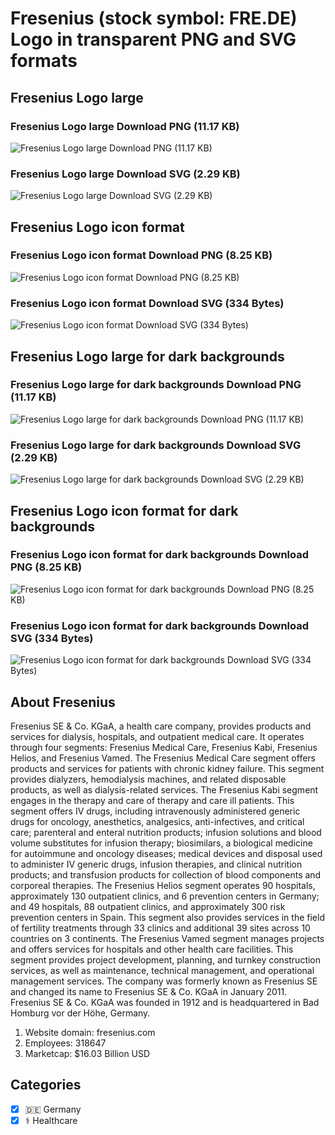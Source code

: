 # Fresenius (stock symbol: FRE.DE) Logo in transparent PNG and SVG formats

## Fresenius Logo large

### Fresenius Logo large Download PNG (11.17 KB)

![Fresenius Logo large Download PNG (11.17 KB)](/img/orig/FRE.DE_BIG-d24c48c8.png)

### Fresenius Logo large Download SVG (2.29 KB)

![Fresenius Logo large Download SVG (2.29 KB)](/img/orig/FRE.DE_BIG-3aa93ee5.svg)

## Fresenius Logo icon format

### Fresenius Logo icon format Download PNG (8.25 KB)

![Fresenius Logo icon format Download PNG (8.25 KB)](/img/orig/FRE.DE-8439fcfa.png)

### Fresenius Logo icon format Download SVG (334 Bytes)

![Fresenius Logo icon format Download SVG (334 Bytes)](/img/orig/FRE.DE-154421c2.svg)

## Fresenius Logo large for dark backgrounds

### Fresenius Logo large for dark backgrounds Download PNG (11.17 KB)

![Fresenius Logo large for dark backgrounds Download PNG (11.17 KB)](/img/orig/FRE.DE_BIG.D-f9168fb4.png)

### Fresenius Logo large for dark backgrounds Download SVG (2.29 KB)

![Fresenius Logo large for dark backgrounds Download SVG (2.29 KB)](/img/orig/FRE.DE_BIG.D-f3d5b389.svg)

## Fresenius Logo icon format for dark backgrounds

### Fresenius Logo icon format for dark backgrounds Download PNG (8.25 KB)

![Fresenius Logo icon format for dark backgrounds Download PNG (8.25 KB)](/img/orig/FRE.DE.D-df94c74c.png)

### Fresenius Logo icon format for dark backgrounds Download SVG (334 Bytes)

![Fresenius Logo icon format for dark backgrounds Download SVG (334 Bytes)](/img/orig/FRE.DE.D-b9c52450.svg)

## About Fresenius

Fresenius SE & Co. KGaA, a health care company, provides products and services for dialysis, hospitals, and outpatient medical care. It operates through four segments: Fresenius Medical Care, Fresenius Kabi, Fresenius Helios, and Fresenius Vamed. The Fresenius Medical Care segment offers products and services for patients with chronic kidney failure. This segment provides dialyzers, hemodialysis machines, and related disposable products, as well as dialysis-related services. The Fresenius Kabi segment engages in the therapy and care of therapy and care ill patients. This segment offers IV drugs, including intravenously administered generic drugs for oncology, anesthetics, analgesics, anti-infectives, and critical care; parenteral and enteral nutrition products; infusion solutions and blood volume substitutes for infusion therapy; biosimilars, a biological medicine for autoimmune and oncology diseases; medical devices and disposal used to administer IV generic drugs, infusion therapies, and clinical nutrition products; and transfusion products for collection of blood components and corporeal therapies. The Fresenius Helios segment operates 90 hospitals, approximately 130 outpatient clinics, and 6 prevention centers in Germany; and 49 hospitals, 88 outpatient clinics, and approximately 300 risk prevention centers in Spain. This segment also provides services in the field of fertility treatments through 33 clinics and additional 39 sites across 10 countries on 3 continents. The Fresenius Vamed segment manages projects and offers services for hospitals and other health care facilities. This segment provides project development, planning, and turnkey construction services, as well as maintenance, technical management, and operational management services. The company was formerly known as Fresenius SE and changed its name to Fresenius SE & Co. KGaA in January 2011. Fresenius SE & Co. KGaA was founded in 1912 and is headquartered in Bad Homburg vor der Höhe, Germany.

1. Website domain: fresenius.com
2. Employees: 318647
3. Marketcap: $16.03 Billion USD


## Categories
- [x] 🇩🇪 Germany
- [x] ⚕️ Healthcare
